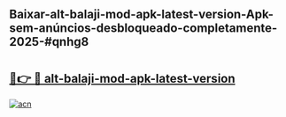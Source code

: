 ## Baixar-alt-balaji-mod-apk-latest-version-Apk-sem-anúncios-desbloqueado-completamente-2025-#qnhg8

# <h2><a href="https://ainizakaria.my?title=alt-balaji-mod-apk-latest-version&ref=20M">🔗👉 🔴 alt-balaji-mod-apk-latest-version</a></h2>

[![acn](https://github.com/user-attachments/assets/0f9c940e-d8b0-45ae-aac7-cd30a18b3e1c)](https://ainizakaria.my?title=alt-balaji-mod-apk-latest-version&ref=20M)

